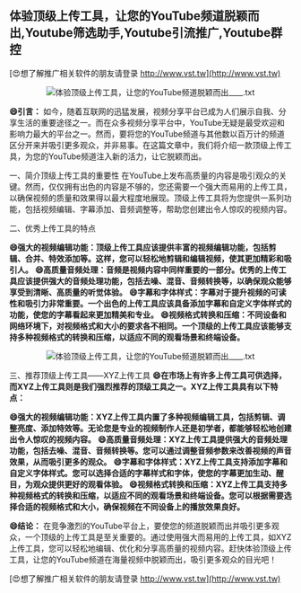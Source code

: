 ## **体验顶级上传工具，让您的YouTube频道脱颖而出,Youtube筛选助手,Youtube引流推广,Youtube群控**

[😍想了解推广相关软件的朋友请登录 http://www.vst.tw](http://www.vst.tw)

 <center><img src="https://vst.tw/MP4/tuiguang/png/7.png" alt="体验顶级上传工具，让您的YouTube频道脱颖而出____.txt"></center>

**😄引言：**
如今，随着互联网的迅猛发展，视频分享平台已成为人们展示自我、分享生活的重要途径之一。而在众多视频分享平台中，YouTube无疑是最受欢迎和影响力最大的平台之一。然而，要将您的YouTube频道与其他数以百万计的频道区分开来并吸引更多观众，并非易事。在这篇文章中，我们将介绍一款顶级上传工具，为您的YouTube频道注入新的活力，让它脱颖而出。

一、简介顶级上传工具的重要性
在YouTube上发布高质量的内容是吸引观众的关键。然而，仅仅拥有出色的内容是不够的，您还需要一个强大而易用的上传工具，以确保视频的质量和效果得以最大程度地展现。顶级上传工具将为您提供一系列功能，包括视频编辑、字幕添加、音频调整等，帮助您创建出令人惊叹的视频内容。

二、优秀上传工具的特点

**😄强大的视频编辑功能：顶级上传工具应该提供丰富的视频编辑功能，包括剪辑、合并、特效添加等。这样，您可以轻松地剪辑和编辑视频，使其更加精彩和吸引人。**
**😄高质量音频处理：音频是视频内容中同样重要的一部分。优秀的上传工具应该提供强大的音频处理功能，包括去噪、混音、音频转换等，以确保观众能够享受到清晰、高质量的听觉体验。**
**😄字幕和字体样式：字幕对于提升视频的可读性和吸引力非常重要。一个出色的上传工具应该具备添加字幕和自定义字体样式的功能，使您的字幕看起来更加精美和专业。**
**😄视频格式转换和压缩：不同设备和网络环境下，对视频格式和大小的要求各不相同。一个顶级的上传工具应该能够支持多种视频格式的转换和压缩，以适应不同的观看场景和终端设备。**

 <center><img src="https://vst.tw/MP4/tuiguang/png/3.png" alt="体验顶级上传工具，让您的YouTube频道脱颖而出____.txt"></center>

三、推荐顶级上传工具——XYZ上传工具
**😄在市场上有许多上传工具可供选择，而XYZ上传工具则是我们强烈推荐的顶级工具之一。XYZ上传工具具有以下特点：**

**😄强大的视频编辑功能：XYZ上传工具内置了多种视频编辑工具，包括剪辑、调整亮度、添加特效等。无论您是专业的视频制作人还是初学者，都能够轻松地创建出令人惊叹的视频内容。**
**😄高质量音频处理：XYZ上传工具提供强大的音频处理功能，包括去噪、混音、音频转换等。您可以通过调整音频参数来改善视频的声音效果，从而吸引更多的观众。**
**😄字幕和字体样式：XYZ上传工具支持添加字幕和自定义字体样式。您可以选择合适的字幕样式和字体，使您的字幕更加生动、醒目，为观众提供更好的观看体验。**
**😄视频格式转换和压缩：XYZ上传工具支持多种视频格式的转换和压缩，以适应不同的观看场景和终端设备。您可以根据需要选择合适的视频格式和大小，确保视频在不同设备上的播放效果良好。**

**😄结论：**
在竞争激烈的YouTube平台上，要使您的频道脱颖而出并吸引更多观众，一个顶级的上传工具是至关重要的。通过使用强大而易用的上传工具，如XYZ上传工具，您可以轻松地编辑、优化和分享高质量的视频内容。赶快体验顶级上传工具，让您的YouTube频道在海量视频中脱颖而出，吸引更多观众的目光吧！

[😍想了解推广相关软件的朋友请登录 http://www.vst.tw](http://www.vst.tw)




